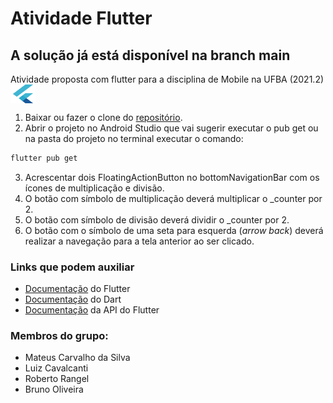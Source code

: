 # Atividade Flutter

## A solução já está disponível na branch main

Atividade proposta com flutter para a disciplina de Mobile na UFBA (2021.2)
<img align="center" alt="Flutter" height="30" width="40" src="https://raw.githubusercontent.com/devicons/devicon/9f4f5cdb393299a81125eb5127929ea7bfe42889/icons/flutter/flutter-original.svg" />

1. Baixar ou fazer o clone do [repositório](https://github.com/mateuscsilva/atividade_flutter).
2. Abrir o projeto no Android Studio que vai sugerir executar o pub get ou na pasta do projeto no terminal executar o comando:
```sh
flutter pub get
``` 
3. Acrescentar dois FloatingActionButton no bottomNavigationBar com os ícones de multiplicação e divisão.
4. O botão com símbolo de multiplicação deverá multiplicar o _counter por 2.
5. O botão com símbolo de divisão deverá dividir o _counter por 2.
6. O botão com o símbolo de uma seta para esquerda (_arrow back_) deverá realizar a navegação para a tela anterior ao ser clicado.

### Links que podem auxiliar
- [Documentação](https://docs.flutter.dev/) do Flutter
- [Documentação](https://dart.dev/guides) do Dart
- [Documentação](https://api.flutter.dev/) da API do Flutter

### Membros do grupo:
- Mateus Carvalho da Silva
- Luiz Cavalcanti
- Roberto Rangel
- Bruno Oliveira